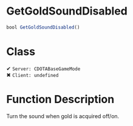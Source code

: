 # GetGoldSoundDisabled
```js	
bool GetGoldSoundDisabled()
```
# Class
✔ `Server: CDOTABaseGameMode`  
✖ `Client: undefined`  

# Function Description
Turn the sound when gold is acquired off/on.
